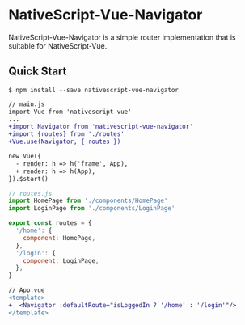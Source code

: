 # NativeScript-Vue-Navigator

NativeScript-Vue-Navigator is a simple router implementation that is suitable for NativeScript-Vue. 

## Quick Start

```shell
$ npm install --save nativescript-vue-navigator
```

```diff
// main.js
import Vue from 'nativescript-vue'
...
+import Navigator from 'nativescript-vue-navigator'
+import {routes} from './routes'
+Vue.use(Navigator, { routes })

new Vue({
  - render: h => h('frame', App),
  + render: h => h(App),
}).$start()
```

```js
// routes.js
import HomePage from './components/HomePage'
import LoginPage from './components/LoginPage'

export const routes = {
  '/home': {
    component: HomePage,
  },
  '/login': {
    component: LoginPage,
  },
}
```

```diff
// App.vue
<template>
+  <Navigator :defaultRoute="isLoggedIn ? '/home' : '/login'"/>
</template>
```

